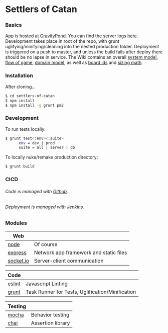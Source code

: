 # Settlers of Catan

### Basics
App is hosted at [GravityPond].
You can find the server logs [here].
Development takes place in root of the repo, with grunt uglifying/minifying/cleaning into the nested production folder.
Deployment is triggered on a push to master, and unless the build fails after deploy there should be no lapse in service.
The Wiki contains an overall [system model], [flow of game], [domain model], as well as [board ids] and [sizing math].
### Installation
After cloning...
```sh
$ cd settlers-of-catan
$ npm install
$ npm install -g grunt pm2
```
### Development
To run tests locally:
```sh
$ grunt test<:env><:suite>
      env = dev | prod
      suite = all | server | db
```
To locally nuke/remake production directory:
```sh
$ grunt build
```
### CICD
###### Code is managed with [Github].
###### Deployment is managed with [Jenkins].

### Modules
| Web | |
| ------ | ------ |
| [node] | Of course |
| [express] | Network app framework and static files |
| [socket.io] | Server-client communication |

| Code | |
| ------ | ------ |
| [eslint] | Javascript Linting |
| [grunt] | Task Runner for Tests, Uglification/Minification |

| Testing | |
| ------ | ------ |
| [mocha] | Behavior testing |
| [chai] | Assertion library |

   [gravitypond]: <http://gravitypond.com>
   [here]: <http://gravitypond.com/logs>
   [node]: <http://nodejs.org>
   [express]: <http://expressjs.com>
   [socket.io]: <https://socket.io/m>
   [eslint]: <https://www.npmjs.com/package/eslint>
   [grunt]: <https://gruntjs.com/>
   [mocha]: <https://mochajs.org/>
   [chai]: <http://chaijs.com/>
   [jenkins]: <http://gravitypond.com/jenkins/>
   [github]: <https://github.com/caseyvangroll/settlers-of-catan>
   [system model]: <https://github.com/caseyvangroll/settlers-of-catan/wiki/System-Model>
   [board ids]: <https://github.com/caseyvangroll/settlers-of-catan/wiki/Board-IDs>
   [domain model]: <https://github.com/caseyvangroll/settlers-of-catan/wiki/Domain-Model>
   [sizing math]: <https://github.com/caseyvangroll/settlers-of-catan/wiki/Sizing-Math>
   [flow of game]: <https://github.com/caseyvangroll/settlers-of-catan/wiki/Flow-of-Game>
